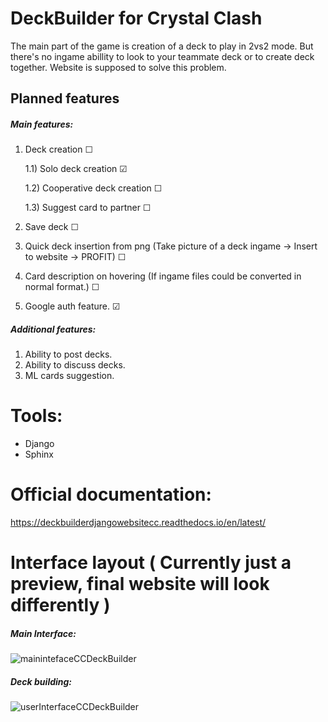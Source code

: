 # DeckBuilder for Crystal Clash
The main part of the game is creation of a deck to play in 2vs2 mode. But there's no ingame abillity to look to your teammate deck or to create deck together. Website is supposed to solve this problem. 
## Planned features
##### Main features:
1) Deck creation &#9744;

      1.1) Solo deck creation &#9745;

      1.2) Cooperative deck creation &#9744;
 
      1.3) Suggest card to partner &#9744;

2) Save deck &#9744;
3) Quick deck insertion from png (Take picture of a deck ingame -> Insert to website -> PROFIT) &#9744;
4) Card description on hovering (If ingame files could be converted in normal format.) &#9744;
5) Google auth feature. &#9745;
##### Additional features:
1) Ability to post decks.
2) Ability to discuss decks.
3) ML cards suggestion.

# Tools:
- Django
- Sphinx

# Official documentation:
https://deckbuilderdjangowebsitecc.readthedocs.io/en/latest/

# Interface layout ( Currently just a preview, final website will look differently )
##### Main Interface:
![mainintefaceCCDeckBuilder](https://user-images.githubusercontent.com/25961793/160299396-ef5c4e6c-6eb8-443f-a991-695457e31abd.gif)

##### Deck building:
![userInterfaceCCDeckBuilder](https://user-images.githubusercontent.com/25961793/160299762-8fd4d757-c38f-4bd4-b62a-2f49cb1b94dd.gif)
